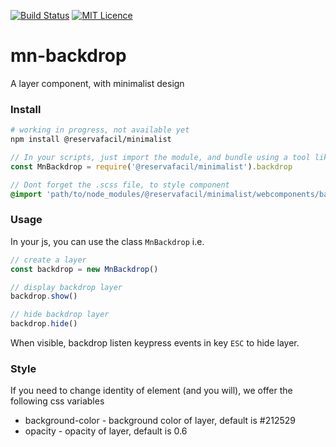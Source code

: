 [![Build Status](https://travis-ci.org/reserva-facil/minimalist.svg?branch=master)](https://travis-ci.org/reserva-facil/minimalist)
[![MIT Licence](https://badges.frapsoft.com/os/mit/mit.svg?v=103)](https://opensource.org/licenses/mit-license.php)

# mn-backdrop

A layer component, with minimalist design

### Install

```sh
# working in progress, not available yet
npm install @reservafacil/minimalist
```

```js
// In your scripts, just import the module, and bundle using a tool like webpack, or browserify
const MnBackdrop = require('@reservafacil/minimalist').backdrop
```


```sass
// Dont forget the .scss file, to style component
@import 'path/to/node_modules/@reservafacil/minimalist/webcomponents/backdrop/backdrop.scss';
```


### Usage

In your js, you can use the class `MnBackdrop` i.e.

```js
// create a layer
const backdrop = new MnBackdrop()
```

```js
// display backdrop layer
backdrop.show()
```

```js
// hide backdrop layer
backdrop.hide()
```

When visible, backdrop listen keypress events in key `ESC` to hide layer.

### Style

If you need to change identity of element (and you will), we offer the following css variables

- background-color - background color of layer, default is #212529
- opacity - opacity of layer, default is 0.6
